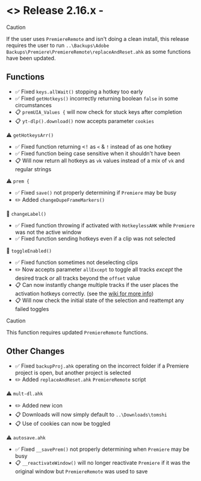 # <> Release 2.16.x - 
> [!Caution]
> If the user uses `PremiereRemote` and isn't doing a clean install, this release requires the user to run `..\Backups\Adobe Backups\Premiere\PremiereRemote\replaceAndReset.ahk` as some functions have been updated.

## Functions
- ✅ Fixed `keys.allWait()` stopping a hotkey too early
- ✅ Fixed `getHotkeys()` incorrectly returning boolean `false` in some circumstances
- 📋 `premUIA_Values {` will now check for stuck keys after completion 
- 📋 `yt-dlp().download()` now accepts parameter `cookies`

⚠️ `getHotkeysArr()`
- ✅ Fixed function returning <kbd><!</kbd> as `<` & `!` instead of as one hotkey
- ✅ Fixed function being case sensitive when it shouldn't have been
- 📋 Will now return all hotkeys as `vk` values instead of a mix of `vk` and regular strings

⚠️ `prem {`
- ✅ Fixed `save()` not properly determining if `Premiere` may be busy
- ✏️ Added `changeDupeFrameMarkers()`

📍 `changeLabel()`
- ✅ Fixed function throwing if activated with `HotkeylessAHK` while `Premiere` was not the active window
- ✅ Fixed function sending hotkeys even if a clip was not selected

📍 `toggleEnabled()`
- ✅ Fixed function sometimes not deselecting clips
- ✏️ Now accepts parameter `allExcept` to toggle all tracks *except* the desired track *or* all tracks beyond the `offset` value
- 📋 Can now instantly change multiple tracks if the user places the activation hotkeys correctly. (see the [wiki for more info](<https://github.com/Tomshiii/ahk/wiki/Adobe-Functions#premtoggleenabled>))
- 📋 Will now check the initial state of the selection and reattempt any failed toggles
> [!Caution]
> This function requires updated `PremiereRemote` functions.

## Other Changes
- ✅ Fixed `backupProj.ahk` operating on the incorrect folder if a Premiere project is open, but another project is selected
- ✏️ Added `replaceAndReset.ahk` `PremiereRemote` script

⚠️ `mult-dl.ahk`
- ✏️ Added new icon
- 📋 Downloads will now simply default to `..\Downloads\tomshi`
- 📋 Use of cookies can now be toggled

⚠️ `autosave.ahk`
- ✅ Fixed `__savePrem()` not properly determining when `Premiere` may be busy
- 📋 `__reactivateWindow()` will no longer reactivate `Premiere` if it was the original window but `PremiereRemote` was used to save